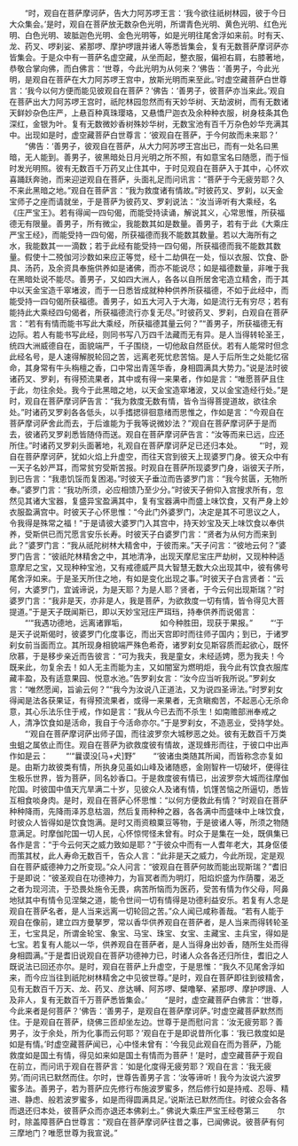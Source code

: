 <!-- { "loadSidebar": true } -->
　　“时，观自在菩萨摩诃萨，告大力阿苏啰王言：‘我今欲往祇树林园，彼于今日大众集会。’是时，观自在菩萨放无数杂色光明，所谓青色光明、黄色光明、红色光明、白色光明、玻胝迦色光明、金色光明等，如是光明往尾舍浮如来前。时有天、龙、药叉、啰刹娑、紧那啰、摩护啰誐并诸人等悉皆集会，复有无数菩萨摩诃萨亦皆集会。于是众中有一菩萨名虚空藏，从坐而起，整衣服，偏袒右肩，右膝著地，恭敬合掌向佛，而白佛言：‘世尊，今此光明为从何来？’佛告：‘善男子，今此光明，是观自在菩萨在大力阿苏啰王宫中，放斯光明而来至此。’时虚空藏菩萨白世尊言：‘我今以何方便而能见彼观自在菩萨？’佛告：‘善男子，彼菩萨亦当来此。’观自在菩萨出大力阿苏啰王宫时，祇陀林园忽然而有天妙华树、天劫波树，而有无数诸天鲜妙杂色庄严，上悬百种真珠璎珞，又悬憍尸迦衣及余种种衣服，树身枝条其色深红，金银为叶。复有无数微妙香树殊妙华树，无数宝池有百千万杂色妙华充满其中。出现如是时，虚空藏菩萨白世尊言：‘彼观自在菩萨，于今何故而未来耶？’
　　“佛告：‘善男子，彼观自在菩萨，从大力阿苏啰王宫出已，而有一处名曰黑暗，无人能到。善男子，彼黑暗处日月光明之所不照，有如意宝名曰随愿，而于恒时发光明照。彼有无数百千万药叉止住其中，于时见观自在菩萨入于其中，心怀欢喜踊跃奔驰，而来迎逆观自在菩萨，头面礼足而问讯言：“菩萨于今无疲劳耶？久不来此黑暗之地。”观自在菩萨言：“我为救度诸有情故。”时彼药叉、罗刹，以天金宝师子之座而请就坐，于是菩萨为彼药叉、罗刹说法：“汝当谛听有大乘经，名《庄严宝王》。若有得闻一四句偈，而能受持读诵，解说其义，心常思惟，所获福德无有限量。善男子，所有微尘，我能数其如是数量。善男子，若有于此《大乘庄严宝王经》，而能受持一四句偈，所获福德而我不能数其数量。若以大海所有之水，我能数其一一滴数；若于此经有能受持一四句偈，所获福德而我不能数其数量。假使十二殑伽河沙数如来应正等觉，经十二劫俱在一处，恒以衣服、饮食、卧具、汤药，及余资具奉施供养如是诸佛，而亦不能说尽；如是福德数量，非唯于我在黑暗处说不能尽。善男子，又如四大洲人，各各以自所居舍宅造立精舍，而于其中以天金宝造千窣堵波，而于一日悉皆成就种种供养所获福德，不如于此经中，而能受持一四句偈所获福德。善男子，如五大河入于大海，如是流行无有穷尽；若有能持此大乘经四句偈者，所获福德流行亦复无尽。”时彼药叉、罗刹，白观自在菩萨言：“若有有情而能书写此大乘经，所获福德其量云何？”“善男子，所获福德无有边际。若人有能书写此经，则同书写八万四千法藏而无有异。是人当得转轮圣王，统四大洲威德自在，面貌端严，千子围绕，一切他敌自然臣伏。若有人能常时但念此经名号，是人速得解脱轮回之苦，远离老死忧悲苦恼。是人于后所生之处能忆宿命，其身常有牛头栴檀之香，口中常出青莲华香，身相圆满具大势力。”说是法时彼诸药叉、罗刹，有得预流果者，其中或有得一来果者，作如是言：“唯愿菩萨且住于此，勿往余处。我今于此黑暗之地，以天金宝造窣堵波，又以金宝造经行处。”是时，观自在菩萨摩诃萨告言：“我为救度无数有情，皆令当得菩提道故，欲往余处。”时诸药叉罗刹各各低头，以手搘揌徘徊意绪而思惟之，作如是言：“今观自在菩萨摩诃萨舍此而去，于后谁能为于我等说微妙法？”观自在菩萨摩诃萨于是而去，彼诸药叉罗刹悉皆随侍而送。观自在菩萨摩诃萨告言：“汝等而来已远，应还所住。”时诸药叉罗刹头面著地，礼观自在菩萨摩诃萨足已还归本处。
　　“‘时，观自在菩萨摩诃萨，犹如火焰上升虚空，而往天宫到彼天上现婆罗门身。彼天众中有一天子名妙严耳，而常贫穷受斯苦报。时观自在菩萨所现婆罗门身，诣彼天子所，到已告言：“我患饥馁而复困渴。”时彼天子垂泣而告婆罗门言：“我今贫匮，无物所奉。”婆罗门言：“我功所须，必应相馈乃至少分。”时彼天子俯仰入宫搜求所有，忽然见其诸大宝器，复盛异宝盈满其中，复有宝器满中而盛上味饮食，又有严身上妙衣服盈满宫中。时彼天子心怀思惟：“今此门外婆罗门，决定是其不可思议之人，令我得是殊常之福！”于是请彼大婆罗门入其宫中，持天妙宝及天上味饮食以奉供养，受斯供已而咒愿言安乐长寿。时彼天子白婆罗门言：“贤者为从何方而来到此？”婆罗门言：“我从祇陀树林大精舍中，于彼而来。”天子问言：“彼地云何？”婆罗门告言：“彼祇陀林精舍之中，其地清净，出现天摩尼宝庄严劫树，又现种种适意摩尼之宝，又现种种宝池，又有戒德威严具大智慧无数大众出现其中，彼有佛号尾舍浮如来。于是圣天所住之地，有如是变化出现之事。”时彼天子白言贤者：“云何，大婆罗门，宜诚谛说，为是天耶？为是人耶？贤者，于今云何出现斯瑞？”时婆罗门言：“我非是天，亦非是人，我是菩萨，为欲救度一切有情，皆令得见大菩提道。”于是天子既闻斯已，即以天妙宝冠庄严珥珰，持奉供养而说偈言：
　　“‘“我遇功德地，远离诸罪垢，
　　　　如今种胜田，现获于果报。”
　　“‘于是天子说斯偈时，彼婆罗门化度事讫，而出天宫即时而往师子国内；到已，于诸罗刹女前当面而立。其所现身相貌端严殊色希奇，诸罗刹女见斯容质而起欲心，既怀欣慕，于是移步亲近而告彼言：“可为我夫，我是童女，未经适娉，愿为我夫！今既来此，勿复余去！如人无主而能为主，又如闇室为燃明炬，我今此有饮食衣服库藏丰盈，及有适意果园、悦意水池。”告罗刹女言：“汝今应当听我所说。”罗刹女言：“唯然愿闻，旨谕云何？”“我今为汝说八正道法，又为说四圣谛法。”时罗刹女得闻是法各获果证，有得预流果者，或得一来果者，无贪瞋痴苦，不起恶心无杀命意，其心乐法乐住于戒，作如是言：“我从今已去而不杀生！如南赡部洲奉戒之人，清净饮食如是活命，我自于今活命亦尔。”于是罗刹女，不造恶业，受持学处。
　　“‘观自在菩萨摩诃萨出师子国，而往波罗奈大城秽恶之处。彼有无数百千万类虫蛆之属依止而住。观自在菩萨为欲救度彼有情故，遂现蜂形而往，于彼口中出声作如是云：
　　“‘“曩谟没[马+犬]野”
　　“‘彼诸虫类随其所闻，而皆称念亦复如是。由斯力故彼类有情，所执身见虽如山峰及诸随惑，金刚智杵一切破坏，便得往生极乐世界，皆为菩萨，同名妙香口。于是救度彼有情已，出波罗奈大城而往摩伽陀国。时彼国中值天亢旱满二十岁，见彼众人及诸有情，饥馑苦恼之所逼切，悉皆互相食啖身肉。是时，观自在菩萨心怀思惟：“以何方便救此有情？”时观自在菩萨种种降雨，先降雨泽苏息枯涸，然后复雨种种之器，各各满中而盛味中上味饮食，时彼众人皆得如是饮食饱满。是时又雨资粮粟豆等物，于是彼诸人等，所须之物随意满足。时摩伽陀国一切人民，心怀惊愕怪未曾有。时众于是集在一处，既俱集已各作是言：“于今云何天之威力致如是耶？”于彼众中而有一人耆年老大，其身伛偻而策其杖，此人寿命无数百千，告众人言：“此非是天之威力，今此所现，定是观自在菩萨威德神力之所变现。”众人问言：“彼观自在菩萨何故而能出现斯瑞？”耆旧于是即说：“彼圣观自在功德神力，为盲冥者而为明灯，阳焰炽盛为作荫覆，渴乏之者为现河流，于恐畏处施令无畏，病苦所恼而为医药，受苦有情为作父母，阿鼻地狱其中有情令见涅槃之道，能令世间一切有情得是功德利益安乐。若复有人念是观自在菩萨名者，是人当来远离一切轮回之苦。”众人闻已咸称善哉。“若有人能于观自在像前，建立四方曼拏罗，常以香华供养观自在菩萨者，是人当来而得转轮圣王，七宝具足，所谓金轮宝、象宝、马宝、珠宝、女宝、主藏宝、主兵宝，得如是七宝。若复有人能以一华，供养观自在菩萨者，是人当得身出妙香，随所生处而得身相圆满。”于是耆旧说观自在菩萨功德神力已，时诸人众各各还归所住，耆旧之人既说法已回还亦尔。是时，观自在菩萨上升虚空，于是思惟：“我久不见尾舍浮如来，而今应当往到祇陀树林精舍之中见彼世尊。”是时，观自在菩萨即往到彼精舍，见有无数百千万天、龙、药叉、彦达嚩、阿苏啰、檗噜拏、紧那啰、摩护啰誐、人及非人，复有无数百千万菩萨悉皆集会。’
　　“是时，虚空藏菩萨白佛言：‘世尊，今此来者是何菩萨？’佛告：‘善男子，是观自在菩萨摩诃萨。’时虚空藏菩萨默然而住。于是观自在菩萨，绕佛三匝却坐左边。世尊于是而慰问言：‘汝无疲劳耶？善男子，汝于余处，所为化事而云何耶？’观自在于是即说昔所化事：‘我已救度如是如是有情。’时虚空藏菩萨闻已，心中怪未曾有：‘今我见此观自在而为菩萨，乃能救度如是国土有情，得见如来如是国土有情而为菩萨！’是时，虚空藏菩萨于观自在前立，而问讯于观自在菩萨言：‘如是化度得无疲劳耶？’观自在言：‘我无疲劳。’而问讯已默然而住。尔时，世尊告善男子言：‘汝等谛听！我今为汝说六波罗蜜多法。善男子，若为菩萨应先修行布施波罗蜜多，然后修行如是持戒、忍辱、精进、静虑、般若波罗蜜多，如是而得圆满具足。’说斯法已默然而住。时彼众会各各而退还归本处，彼菩萨众而亦退还本佛刹土。”
佛说大乘庄严宝王经卷第三
　　尔时，除盖障菩萨白世尊言：“观自在菩萨摩诃萨往昔之事，已闻佛说。彼菩萨有何三摩地门？唯愿世尊为我宣说。”
